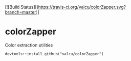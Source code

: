 
[![Build Status][(https://travis-ci.org/valcu/colorZapper.svg?branch=master)]



colorZapper
===========
Color extraction utilities


`devtools::install_github("valcu/colorZapper")`

